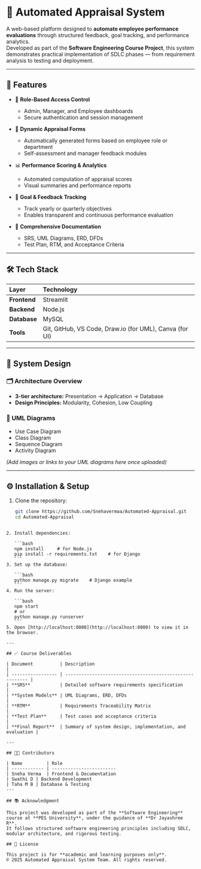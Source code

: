 
# 🧾 Automated Appraisal System

A web-based platform designed to **automate employee performance evaluations** through structured feedback, goal tracking, and performance analytics.  
Developed as part of the **Software Engineering Course Project**, this system demonstrates practical implementation of SDLC phases — from requirement analysis to testing and deployment.

---

## 🚀 Features

- 🔐 **Role-Based Access Control**
  - Admin, Manager, and Employee dashboards  
  - Secure authentication and session management  

- 📝 **Dynamic Appraisal Forms**
  - Automatically generated forms based on employee role or department  
  - Self-assessment and manager feedback modules  

- 📊 **Performance Scoring & Analytics**
  - Automated computation of appraisal scores  
  - Visual summaries and performance reports  

- 🎯 **Goal & Feedback Tracking**
  - Track yearly or quarterly objectives  
  - Enables transparent and continuous performance evaluation  

- 🧩 **Comprehensive Documentation**
  - SRS, UML Diagrams, ERD, DFDs  
  - Test Plan, RTM, and Acceptance Criteria  

---

## 🛠️ Tech Stack

| Layer | Technology |
|:------|:------------|
| **Frontend** | Streamlit |
| **Backend** |Node.js |
| **Database** | MySQL |
| **Tools** | Git, GitHub, VS Code, Draw.io (for UML), Canva (for UI) |

---

## 🧱 System Design

### 🗂️ Architecture Overview
- **3-tier architecture:** Presentation → Application → Database  
- **Design Principles:** Modularity, Cohesion, Low Coupling  

### 🧮 UML Diagrams
- Use Case Diagram  
- Class Diagram  
- Sequence Diagram  
- Activity Diagram  

*(Add images or links to your UML diagrams here once uploaded)*

---

## ⚙️ Installation & Setup

1. Clone the repository:
   ```bash
   git clone https://github.com/Snehavermaa/Automated-Appraisal.git
   cd Automated-Appraisal
````

2. Install dependencies:

   ```bash
   npm install     # for Node.js
   pip install -r requirements.txt    # for Django
   ```
3. Set up the database:

   ```bash
   python manage.py migrate    # Django example
   ```
4. Run the server:

   ```bash
   npm start
   # or
   python manage.py runserver
   ```
5. Open [http://localhost:8000](http://localhost:8000) to view it in the browser.

---

## ✅ Course Deliverables

| Document          | Description                                              |
| ----------------- | -------------------------------------------------------- |
| **SRS**           | Detailed software requirements specification             |
| **System Models** | UML Diagrams, ERD, DFDs                                  |
| **RTM**           | Requirements Traceability Matrix                         |
| **Test Plan**     | Test cases and acceptance criteria                       |
| **Final Report**  | Summary of system design, implementation, and evaluation |

---

## 🧑‍💻 Contributors

| Name         | Role                     
| ------------ | ------------------------
| Sneha Verma  | Frontend & Documentation 
| Swathi D | Backend Development    
| Taha M B | Database & Testing  
---

## 📚 Acknowledgment

This project was developed as part of the **Software Engineering** course at **PES University**, under the guidance of **Dr Jayashree R**.
It follows structured software engineering principles including SDLC, modular architecture, and rigorous testing.

## 📄 License

This project is for **academic and learning purposes only**.
© 2025 Automated Appraisal System Team. All rights reserved.
